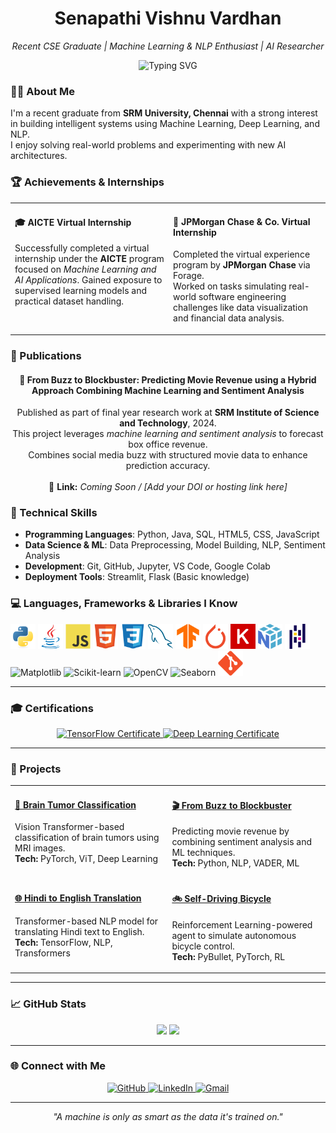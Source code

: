 <h1 align="center">Senapathi Vishnu Vardhan</h1>
<p align="center">
  <em>Recent CSE Graduate | Machine Learning & NLP Enthusiast | AI Researcher</em>
</p>

<p align="center">
  <img src="https://readme-typing-svg.demolab.com?font=Times+New+Roman&size=24&pause=1000&color=00F5FF&center=true&vCenter=true&width=500&lines=Looking+for+the+Data+Scientist+role" alt="Typing SVG" />
</p>



### 👨‍🎓 About Me

I'm a recent graduate from **SRM University, Chennai** with a strong interest in building intelligent systems using Machine Learning, Deep Learning, and NLP.  
I enjoy solving real-world problems and experimenting with new AI architectures.

### 🏆 Achievements & Internships

<div align="center">

<table>
  <tr>
    <td width="400px" valign="top">
      <h4>🎓 AICTE Virtual Internship</h4>
      <p>
        Successfully completed a virtual internship under the <b>AICTE</b> program focused on <i>Machine Learning and AI Applications</i>.  
        Gained exposure to supervised learning models and practical dataset handling.
      </p>
    </td>
    <td width="400px" valign="top">
      <h4>🏢 JPMorgan Chase & Co. Virtual Internship</h4>
      <p>
        Completed the virtual experience program by <b>JPMorgan Chase</b> via Forage.<br>
        Worked on tasks simulating real-world software engineering challenges like data visualization and financial data analysis.
      </p>
    </td>
  </tr>

</table>

</div>

### 📄 Publications

<div align="center">

  <h4>📝 From Buzz to Blockbuster: Predicting Movie Revenue using a Hybrid Approach Combining Machine Learning and Sentiment Analysis</h4>
  <p>
    Published as part of final year research work at <b>SRM Institute of Science and Technology</b>, 2024.<br>
    This project leverages <i>machine learning and sentiment analysis</i> to forecast box office revenue.<br>
    Combines social media buzz with structured movie data to enhance prediction accuracy.<br><br>
    🔗 <b>Link:</b> <i>Coming Soon / [Add your DOI or hosting link here]</i>
  </p>

</div>



### 🧠 Technical Skills

- **Programming Languages**: Python, Java, SQL, HTML5, CSS, JavaScript  
- **Data Science & ML**: Data Preprocessing, Model Building, NLP, Sentiment Analysis  
- **Development**: Git, GitHub, Jupyter, VS Code, Google Colab  
- **Deployment Tools**: Streamlit, Flask (Basic knowledge)



### 💻 Languages, Frameworks & Libraries I Know



<p align="left">
  <img src="https://raw.githubusercontent.com/devicons/devicon/master/icons/python/python-original.svg" alt="Python" width="40" height="40"/>
  <img src="https://raw.githubusercontent.com/devicons/devicon/master/icons/java/java-original.svg" alt="Java" width="40" height="40"/>
  <img src="https://raw.githubusercontent.com/devicons/devicon/master/icons/javascript/javascript-original.svg" alt="JavaScript" width="40" height="40"/>
  <img src="https://raw.githubusercontent.com/devicons/devicon/master/icons/html5/html5-original.svg" alt="HTML5" width="40" height="40"/>
  <img src="https://raw.githubusercontent.com/devicons/devicon/master/icons/css3/css3-original.svg" alt="CSS3" width="40" height="40"/>
  <img src="https://raw.githubusercontent.com/devicons/devicon/master/icons/mysql/mysql-original.svg" alt="MySQL" width="40" height="40"/>
  <!-- TensorFlow -->
  <img src="https://raw.githubusercontent.com/devicons/devicon/master/icons/tensorflow/tensorflow-original.svg" alt="TensorFlow" width="40" height="40"/>

  <!-- PyTorch -->
  <img src="https://raw.githubusercontent.com/devicons/devicon/master/icons/pytorch/pytorch-original.svg" alt="PyTorch" width="40" height="40"/>

  <!-- Keras -->
  <img src="https://raw.githubusercontent.com/devicons/devicon/master/icons/keras/keras-original.svg" alt="Keras" width="40" height="40"/>

  <!-- NumPy -->
  <img src="https://raw.githubusercontent.com/devicons/devicon/master/icons/numpy/numpy-original.svg" alt="NumPy" width="40" height="40"/>

  <!-- Pandas -->
  <img src="https://raw.githubusercontent.com/devicons/devicon/master/icons/pandas/pandas-original.svg" alt="Pandas" width="40" height="40"/>

  <!-- Matplotlib (No devicon icon, using external verified GitHub asset) -->
  <img src="https://upload.wikimedia.org/wikipedia/commons/8/84/Matplotlib_icon.svg" alt="Matplotlib" width="40" height="40"/>

  <!-- Scikit-learn -->
  <img src="https://upload.wikimedia.org/wikipedia/commons/0/05/Scikit_learn_logo_small.svg" alt="Scikit-learn" width="40" height="40"/>

  <!-- OpenCV (no devicon, using verified image) -->
  <img src="https://raw.githubusercontent.com/opencv/opencv/master/doc/logo/logo.png" alt="OpenCV" width="40" height="40"/>

  <!-- Seaborn (no official logo, using alternative style) -->
  <img src="https://seaborn.pydata.org/_static/logo-wide-lightbg.svg" alt="Seaborn" width="90" height="40"/>

  <!-- Git -->
  <img src="https://raw.githubusercontent.com/devicons/devicon/master/icons/git/git-original.svg" alt="Git" width="40" height="40"/>
</p>

---

### 🎓 Certifications

<p align="center">
  <a href="https://www.example.com/certificate1" target="_blank">
    <img src="https://img.icons8.com/clouds/100/certificate.png" width="100" alt="TensorFlow Certificate"/>
  </a>
  <a href="https://www.example.com/certificate2" target="_blank">
    <img src="https://img.icons8.com/clouds/100/certificate.png" width="100" alt="Deep Learning Certificate"/>
  </a>
  <!-- Add more -->
</p>


---

### 🚀 Projects

<div align="center">

<table>
  <tr>
    <td width="400px" valign="top">
      <h4><a href="https://github.com/SVISHNUVARDHAN3610/Brain-Tumor-Classification">🧠 Brain Tumor Classification</a></h4>
      <p>
        Vision Transformer-based classification of brain tumors using MRI images.<br>
        <b>Tech:</b> PyTorch, ViT, Deep Learning
      </p>
    </td>
    <td width="400px" valign="top">
      <h4><a href="https://github.com/SVISHNUVARDHAN3610/Movie-Revenue-Prediction">🎬 From Buzz to Blockbuster</a></h4>
      <p>
        Predicting movie revenue by combining sentiment analysis and ML techniques.<br>
        <b>Tech:</b> Python, NLP, VADER, ML
      </p>
    </td>
  </tr>
  <tr>
    <td width="400px" valign="top">
      <h4><a href="https://github.com/SVISHNUVARDHAN3610/Hindi-to-English-Translation">🌐 Hindi to English Translation</a></h4>
      <p>
        Transformer-based NLP model for translating Hindi text to English.<br>
        <b>Tech:</b> TensorFlow, NLP, Transformers
      </p>
    </td>
    <td width="400px" valign="top">
      <h4><a href="https://github.com/SVISHNUVARDHAN3610/Self-Driving-Bicycle">🚲 Self-Driving Bicycle</a></h4>
      <p>
        Reinforcement Learning-powered agent to simulate autonomous bicycle control.<br>
        <b>Tech:</b> PyBullet, PyTorch, RL
      </p>
    </td>
  </tr>
 </table>

</div>

---

### 📈 GitHub Stats

<p align="center">
  <img src="https://github-readme-stats.vercel.app/api?username=SVISHNUVARDHAN3610&show_icons=true&theme=default&hide_border=true"/>
  <img src="https://github-readme-stats.vercel.app/api/top-langs/?username=SVISHNUVARDHAN3610&layout=compact&theme=default&hide_border=true"/>
</p>

---

### 🌐 Connect with Me

<p align="center">
  <a href="https://github.com/SVISHNUVARDHAN3610" target="_blank">
    <img src="https://img.shields.io/badge/GitHub-100000?style=for-the-badge&logo=github&logoColor=white" alt="GitHub"/>
  </a>
  <a href="https://www.linkedin.com/in/senapathi-vishnu-vardhan-546368273/" target="_blank">
    <img src="https://img.shields.io/badge/LinkedIn-0077B5?style=for-the-badge&logo=linkedin&logoColor=white" alt="LinkedIn"/>
  </a>
  <a href="mailto:vishnuvardhansenapathi3610@gmail.com" target="_blank">
    <img src="https://img.shields.io/badge/Gmail-D14836?style=for-the-badge&logo=gmail&logoColor=white" alt="Gmail"/>
  </a>
</p>

---

<p align="center">
  <em>"A machine is only as smart as the data it's trained on."</em>
</p>
